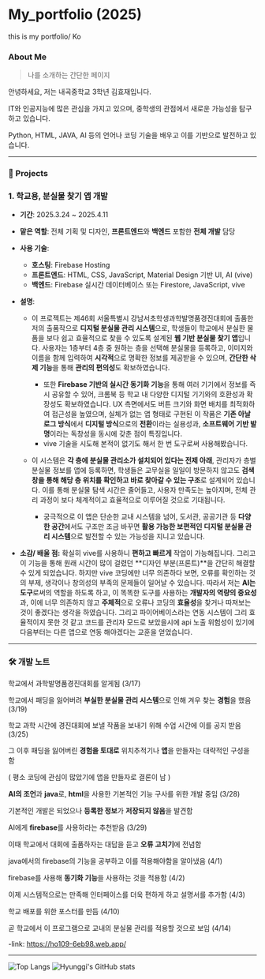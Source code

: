 # My_portfolio (2025)
this is my portfolio/ Ko
### About Me

> 나를 소개하는 간단한 페이지
> 

안녕하세요, 저는 내곡중학교 3학년 김효재입니다.

IT와 인공지능에 많은 관심을 가지고 있으며, 중학생의 관점에서 새로운 가능성을 탐구하고 있습니다.

Python, HTML, JAVA, AI 등의 언어나 코딩 기술을 배우고 이를 기반으로 발전하고 있습니다.

---
### 📂 Projects

### 1. 학교용, 분실물 찾기 앱 개발

- **기간**: 2025.3.24 ~ 2025.4.11
- **맡은 역할**: 전체 기획 및 디자인, **프론트엔드**와 **백엔드** 포함한 **전체 개발** 담당
- **사용 기술**:
    - **호스팅**: Firebase Hosting
    - **프론트엔드**: HTML, CSS, JavaScript, Material Design 기반 UI, AI (vive)
    - **백엔드**: Firebase 실시간 데이터베이스 또는 Firestore, JavaScript, vive
- **설명**:
    - 이 프로젝트는 제46회 서울특별시 강남서초학생과학발명품경진대회에 출품한 저의 출품작으로 **디지털 분실물 관리 시스템**으로, 학생들이 학교에서 분실한 물품을 보다 쉽고 효율적으로 찾을 수 있도록 설계된 **웹 기반 분실물 찾기 앱**입니다. 사용자는 1층부터 4층 중 원하는 층을 선택해 분실물을 등록하고, 이미지와 이름을 함께 입력하여 **시각적**으로 명확한 정보를 제공받을 수 있으며, **간단한 삭제 기능**을 통해 **관리의 편의성**도 확보하였습니다.
        - 또한 **Firebase 기반의 실시간 동기화 기능**을 통해 여러 기기에서 정보를 즉시 공유할 수 있어, 크롬북 등 학교 내 다양한 디지털 기기와의 호환성과 확장성도 확보하였습니다. UX 측면에서도 버튼 크기와 화면 배치를 최적화하여 접근성을 높였으며, 실체가 없는 앱 형태로 구현된 이 작품은 **기존 아날로그 방식**에서 **디지털 방식**으로의 **전환**이라는 실용성과, **소프트웨어 기반 발명**이라는 독창성을 동시에 갖춘 점이 특징입니다.
        - vive 기술을 시도해 본적이 없기도 해서 한 번 도구로써 사용해봤습니다.

        
    - 이 시스템은 **각 층에 분실물 관리소가 설치되어 있다는 전제 아래**, 관리자가 층별 분실물 정보를 앱에 등록하면, 학생들은 교무실을 일일이 방문하지 않고도 **검색창을 통해 해당 층 위치를 확인하고 바로 찾아갈 수 있는 구조**로 설계되어 있습니다. 이를 통해 분실물 탐색 시간은 줄어들고, 사용자 만족도는 높아지며, 전체 관리 과정이 보다 체계적이고 효율적으로 이루어질 것으로 기대됩니다.
        - 궁극적으로 이 앱은 단순한 교내 시스템을 넘어, 도서관, 공공기관 등 **다양한 공간**에서도 구조만 조금 바꾸면 **활용 가능한 보편적인 디지털 분실물 관리 시스템**으로 발전할 수 있는 가능성을 지니고 있습니다.
        
- **소감/ 배울 점:** 확실히 vive를 사용하니 **편하고 빠르게** 작업이 가능해집니다. 그리고 이 기능을 통해 원래 시간이 많이 걸렸던 **디자인 부분(프론트)**을 간단히 해결할 수 있게 되었습니다. 하지만 vive 코딩에만 너무 의존하다 보면, 오류를 확인하는 것의 부제, 생각이나 창의성의 부족의 문제들이 일어날 수 있습니다. 따라서 저는 **AI는 도구**로써의 역할을 하도록 하고, 이 똑똑한 도구를  사용하는 **개발자의 역량의 중요성**과, 이에 너무 의존하지 않고 **주체적**으로 오류나 코딩의 **효율성**을 찾거나 따져보는 것이 좋겠다는 생각을 하였습니다. 그리고 파이어베이스라는 연동 시스템이 그리 효율적이지 못한 것 같고 코드를 관리자 모드로 보았을시에 api 노출 위험성이 있기에 다음부터는 다른 앱으로 연동 해야겠다는 교훈을 얻었습니다.

---

### 🛠 개발 노트


  학교에서 과학발명품경진대회를 알게됨 (3/17)

  학교에서 패딩을 잃어버려 **부실한 분실물 관리 시스템**으로 인해 겨우 찾는 **경험**을 했음 (3/19)

  학교 과학 시간에 경진대회에 보낼 작품을 보내기 위해 수업 시간에 이를 공지 받음 (3/25)

  그 이후 패딩을 잃어버린 **경험을 토대로** 위치추적기나 **앱**을 만들자는 대략적인 구성을 함

  ( 평소 코딩에 관심이 많았기에 앱을 만들자로 결론이 남 )

  **AI의 조언**과 **java**로, **html**을 사용한 기본적인 기능 구사를 위한 개발 중임 (3/28)

  기본적인 개발은 되었으나 **등록한 정보**가 **저장되지 않음**을 발견함

  AI에게 **firebase**를 사용하라는 추천받음 (3/29)

  이때 학교에서 대회에 출품하자는 대답을 듣고 **오류 고치기**에 전념함

  java에서의 firebase의 기능을 공부하고 이를 적용해야함을 알아냈음 (4/1)

  firebase를 사용해 **동기화 기능**을 사용하는 것을 적용함 (4/2)

  이제 시스템적으로는 만족해 인터페이스를  더욱 편하게 하고 설명서를 추가함 (4/3)

  학교 배포를 위한 포스터를 만듬 (4/10)

  곧 학교에서 이 프로그램으로 교내의 분실물 관리를 적용할 것으로 보임 (4/14)

-link: https://ho109-6eb98.web.app/

  ---

![Top Langs](https://github-readme-stats.vercel.app/api/top-langs/?username=ho109&layout=compact&theme=default)
![Hyunggi's GitHub stats](https://github-readme-stats.vercel.app/api?username=ho109&show_icons=true&theme=default&rank_icon=percentile)
